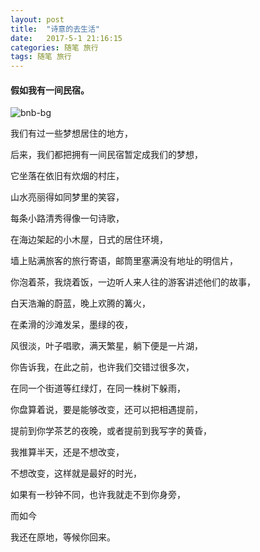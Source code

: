```yaml
---
layout: post
title:  "诗意的去生活"
date:   2017-5-1 21:16:15
categories: 随笔 旅行
tags: 随笔 旅行
---
```

#### 假如我有一间民宿。

![bnb-bg](http://i.imgur.com/EAgHz5x.jpg)


我们有过一些梦想居住的地方，

后来，我们都把拥有一间民宿暂定成我们的梦想，

它坐落在依旧有炊烟的村庄，

山水亮丽得如同梦里的笑容，

每条小路清秀得像一句诗歌，

在海边架起的小木屋，日式的居住环境，

墙上贴满旅客的旅行寄语，邮筒里塞满没有地址的明信片，

你泡着茶，我烧着饭，一边听人来人往的游客讲述他们的故事，

白天浩瀚的蔚蓝，晚上欢腾的篝火，

在柔滑的沙滩发呆，墨绿的夜，

风很淡，叶子唱歌，满天繁星，躺下便是一片湖，

你告诉我，在此之前，也许我们交错过很多次，

在同一个街道等红绿灯，在同一株树下躲雨，

你盘算着说，要是能够改变，还可以把相遇提前，

提前到你学茶艺的夜晚，或者提前到我写字的黄昏，

我推算半天，还是不想改变，

不想改变，这样就是最好的时光，

如果有一秒钟不同，也许我就走不到你身旁，

而如今

我还在原地，等候你回来。
